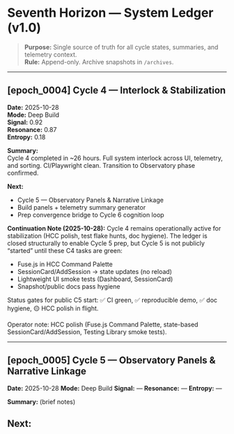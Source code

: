 <!--
spec: ledger/v1.0
encoding: utf-8
-->

# Seventh Horizon — System Ledger (v1.0)

> **Purpose:** Single source of truth for all cycle states, summaries, and telemetry context.  
> **Rule:** Append-only. Archive snapshots in `/archives`.

---

## [epoch_0004] Cycle 4 — Interlock & Stabilization
**Date:** 2025-10-28  
**Mode:** Deep Build  
**Signal:** 0.92  
**Resonance:** 0.87  
**Entropy:** 0.18  

**Summary:**  
Cycle 4 completed in ~26 hours. Full system interlock across UI, telemetry, and sorting. CI/Playwright clean. Transition to Observatory phase confirmed.

**Next:**  
- Cycle 5 — Observatory Panels & Narrative Linkage  
- Build panels + telemetry summary generator  
- Prep convergence bridge to Cycle 6 cognition loop

**Continuation Note (2025-10-28):** Cycle 4 remains operationally active for stabilization (HCC polish, test flake hunts, doc hygiene). The ledger is closed structurally to enable Cycle 5 prep, but Cycle 5 is not publicly “started” until these C4 tasks are green:
- Fuse.js in HCC Command Palette
- SessionCard/AddSession → state updates (no reload)
- Lightweight UI smoke tests (Dashboard, SessionCard)
- Snapshot/public docs pass hygiene

Status gates for public C5 start: ✅ CI green, ✅ reproducible demo, ✅ doc hygiene, 🟡 HCC polish in flight.
<!-- INTERNAL -->
Operator note: HCC polish (Fuse.js Command Palette, state-based SessionCard/AddSession, Testing Library smoke tests).
<!-- /INTERNAL -->
---

## [epoch_0005] Cycle 5 — Observatory Panels & Narrative Linkage
**Date:** 2025-10-28
**Mode:** Deep Build
**Signal:** —
**Resonance:** —
**Entropy:** —

**Summary:**
(brief notes)

**Next:**
- 

